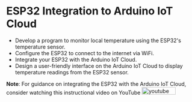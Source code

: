
# ESP32 Integration to Arduino IoT Cloud

* Develop a program to monitor local temperature using the ESP32's temperature sensor.
* Configure the ESP32 to connect to the internet via WiFi.
* Integrate your ESP32 with the Arduino IoT Cloud.
* Design a user-friendly interface on the Arduino IoT Cloud to display temperature readings from the ESP32 sensor.

**Note**: For guidance on integrating the ESP32 with the Arduino IoT Cloud, consider watching this instructional video on YouTube <a href="https://www.youtube.com/watch?v=gpB4600keWA"> <img src="images/youtube.jpeg" alt="youtube" width="90" height="20" /> </a>

